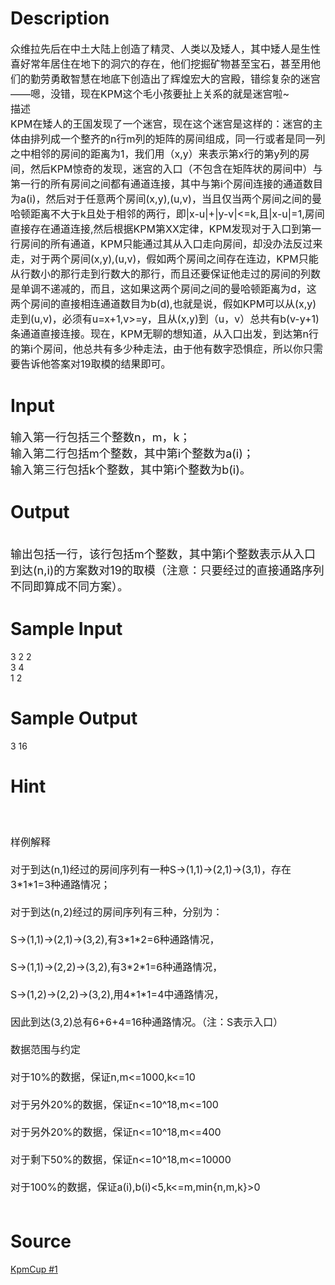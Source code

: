 
# Description

<div class="content"><p><span style="font-size: medium">众维拉先后在中土大陆上创造了精灵、人类以及矮人，其中矮人是生性喜好常年居住在地下的洞穴的存在，他们挖掘矿物甚至宝石，甚至用他们的勤劳勇敢智慧在地底下创造出了辉煌宏大的宫殿，错综复杂的迷宫——嗯，没错，现在KPM这个毛小孩要扯上关系的就是迷宫啦~<br/>
描述<br/>
KPM在矮人的王国发现了一个迷宫，现在这个迷宫是这样的：迷宫的主体由排列成一个整齐的n行m列的矩阵的房间组成，同一行或者是同一列之中相邻的房间的距离为1，我们用（x,y）来表示第x行的第y列的房间，然后KPM惊奇的发现，迷宫的入口（不包含在矩阵状的房间中）与第一行的所有房间之间都有通道连接，其中与第i个房间连接的通道数目为a(i)，然后对于任意两个房间(x,y),(u,v)，当且仅当两个房间之间的曼哈顿距离不大于k且处于相邻的两行，即|x-u|+|y-v|&lt;=k,且|x-u|=1,房间直接存在通道连接,然后根据KPM第XX定律，KPM发现对于入口到第一行房间的所有通道，KPM只能通过其从入口走向房间，却没办法反过来走，对于两个房间(x,y),(u,v)，假如两个房间之间存在连边，KPM只能从行数小的那行走到行数大的那行，而且还要保证他走过的房间的列数是单调不递减的，而且，这如果这两个房间之间的曼哈顿距离为d，这两个房间的直接相连通道数目为b(d),也就是说，假如KPM可以从(x,y)走到(u,v)，必须有u=x+1,v&gt;=y，且从(x,y)到（u，v）总共有b(v-y+1)条通道直接连接。现在，KPM无聊的想知道，从入口出发，到达第n行的第i个房间，他总共有多少种走法，由于他有数字恐惧症，所以你只需要告诉他答案对19取模的结果即可。<br/>
</span></p></div>

# Input

<div class="content"><p><font size="4">输入第一行包括三个整数n，m，k；<br/>
输入第二行包括m个整数，其中第i个整数为a(i)；<br/>
输入第三行包括k个整数，其中第i个整数为b(i)。<br/>
</font></p></div>

# Output

<div class="content"><p><br/>
<font size="4">输出包括一行，该行包括m个整数，其中第i个整数表示从入口到达(n,i)的方案数对19的取模（注意：只要经过的直接通路序列不同即算成不同方案）。<br/>
</font></p></div>

# Sample Input

<div class="content"><span class="sampledata">3 2 2<br/>
3 4<br/>
1 2<br/>
</span></div>

# Sample Output

<div class="content"><span class="sampledata">3 16<br/>
</span></div>

# Hint

<div class="content"><p></p><p><span style="font-size: medium"><br/><br/>
样例解释<br/><br/>
对于到达(n,1)经过的房间序列有一种S-&gt;(1,1)-&gt;(2,1)-&gt;(3,1)，存在3*1*1=3种通路情况；<br/><br/>
对于到达(n,2)经过的房间序列有三种，分别为：<br/><br/>
S-&gt;(1,1)-&gt;(2,1)-&gt;(3,2),有3*1*2=6种通路情况，<br/><br/>
S-&gt;(1,1)-&gt;(2,2)-&gt;(3,2),有3*2*1=6种通路情况，<br/><br/>
S-&gt;(1,2)-&gt;(2,2)-&gt;(3,2),用4*1*1=4中通路情况，<br/><br/>
因此到达(3,2)总有6+6+4=16种通路情况。（注：S表示入口）<br/><br/>
数据范围与约定<br/><br/>
对于10%的数据，保证n,m&lt;=1000,k&lt;=10<br/><br/>
对于另外20%的数据，保证n&lt;=10^18,m&lt;=100<br/><br/>
对于另外20%的数据，保证n&lt;=10^18,m&lt;=400<br/><br/>
对于剩下50%的数据，保证n&lt;=10^18,m&lt;=10000<br/><br/>
对于100%的数据，保证a(i),b(i)&lt;5,k&lt;=m,min{n,m,k}&gt;0<br/><br/>
</span></p><p></p></div>

# Source

<div class="content"><p><a href="problemset.php?search=KpmCup #1">KpmCup #1</a></p></div>

